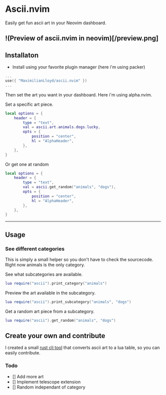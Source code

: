 # Ascii.nvim

Easily get fun ascii art in your Neovim dashboard.

!(Preview of ascii.nvim in neovim)[/preview.png]
---

## Installaton

- Install using your favorite plugin manager (here i'm using packer)

```lua
...
use({ "MaximilianLloyd/ascii.nvim" })
...
```

Then set the art you want in your dashboard. Here i'm using alpha.nvim.

Set a specific art piece.

```lua
local options = {
	header = {
		type = "text",
	    val = ascii.art.animals.dogs.lucky,
		opts = {
			position = "center",
			hl = "AlphaHeader",
		},
	},
}
```
Or get one at random
```lua
local options = {
	header = {
		type = "text",
	    val = ascii.get_random("animals", "dogs"),
		opts = {
			position = "center",
			hl = "AlphaHeader",
		},
	},
}
```

---

## Usage

### See different categories

This is simply a small helper so you don't have to check the sourcecode. Right now animals is the only category.

See what subcategories are available.

```lua
lua require("ascii").print_category("animals")
```

Preview the art available in the subcategory.
```lua
lua require("ascii").print_subcategory("animals", "dogs")
```

Get a random art piece from a subcategory.
```lua
lua require("ascii").get_random("animals", "dogs")
```

## Create your own and contribute

I created a small [rust cli tool](https://github.com/MaximilianLloyd/ascii-lua-table) that converts ascii art to a lua table, so you can easily contribute.

### Todo
- [] Add more art
- [] Implement telescope extension
- [] Random independant of category

